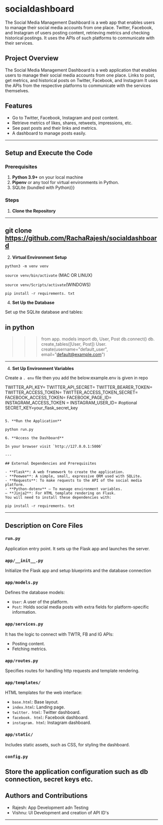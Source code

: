 # socialdashboard
The Social Media Management Dashboard is a web app that enables users to manage their social media accounts from one place. Twitter, Facebook, and Instagram of users posting content, retrieving metrics and checking historical postings. It uses the APIs of such platforms to communicate with their services.

## Project Overview
The Social Media Management Dashboard is a web application that enables users to manage their social media accounts from one place. Links to post, get metrics, and historical posts on Twitter, Facebook, and Instagram It uses the APIs from the respective platforms to communicate with the services themselves.

## Features
- Go to Twitter, Facebook, Instagram and post content.
- Retrieve metrics of likes, shares, retweets, impressions, etc.
- See past posts and their links and metrics.
- A dashboard to manage posts easily.
---

## Setup and Execute the Code
### Prerequisites
1. **Python 3.9+** on your local machine
2. **Pipenv** or any tool for virtual environments in Python.
3. SQLite (bundled with Python)}}
   
### Steps
1. **Clone the Repository**
---
git clone https://github.com/RachaRajesh/socialdashboard
---
2. **Virtual Environment Setup**
   
  ``` python3 -m venv venv ```
  
  ``` source venv/bin/activate ``` (MAC OR LINUX)
  
  ``` source venv/Scripts/activate ```(WINDOWS)

  ``` pip install -r requirements. txt ```
   
4. **Set Up the Database**

Set up the SQLite database and tables:

  in  python
  ---
>>> from app. models import db, User, Post
   >>> db.connect()
>>> db. create_tables([User, Post])
>>> User. create(username="default_user", email="default@example.com")
  ---
4. **Set Up Environment Variables**
   
Create a `. env` file then you add the below:example.env is given in repo
   
TWITTER_API_KEY=
TWITTER_API_SECRET=
TWITTER_BEARER_TOKEN=
TWITTER_ACCESS_TOKEN=
TWITTER_ACCESS_TOKEN_SECRET=
FACEBOOK_ACCESS_TOKEN=
FACEBOOK_PAGE_ID=
INSTAGRAM_ACCESS_TOKEN =
INSTAGRAM_USER_ID=
#optional
SECRET_KEY=your_flask_secret_key
   ```

5. **Run the Application**
   
   python run.py
   
6. **Access the Dashboard**

In your browser visit `http://127.0.0.1:5000`

---

## External Dependencies and Prerequisites

- **Flask**: A web framework to create the application.
- **Peewee**: A simple, small, expressive ORM used with SQLite.
- **Requests**: To make requests to the API of the social media platform.
- **Python-dotenv** — To manage environment variables.
– **Jinja2**: For HTML template rendering on Flask.
You will need to install these dependencies with:

pip install -r requirements. txt
```

---
## Description on Core Files

### `run.py`
Application entry point. It sets up the Flask app and launches the server.
### `app/__init__.py`
Initialize the Flask app and setup blueprints and the database connection

### `app/models.py`
Defines the database models:
- `User`: A user of the platform.
- `Post`: Holds social media posts with extra fields for platform-specific information.
### `app/services.py`
It has the logic to connect with TWTR, FB and IG APIs:
- Posting content.
- Fetching metrics.

### `app/routes.py`
Specifies routes for handling http requests and template rendering.
### `app/templates/`
HTML templates for the web interface:
- `base.html`: Base layout.
- `index.html`: Landing page.
- `twitter. html`: Twitter dashboard.
- `facebook. html`: Facebook dashboard.
- `instagram. html`: Instagram dashboard.
### `app/static/`
Includes static assets, such as CSS, for styling the dashboard.

### `config.py`
Store the application configuration such as db connection, secret keys etc.
---

## Authors and Contributions

- Rajesh: App Development adn Testing
- Vishnu: UI Development and creation of API ID's
---
